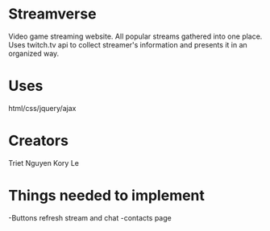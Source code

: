 Streamverse
===========

Video game streaming website. 
All popular streams gathered into one place.
Uses twitch.tv api to collect streamer's information and presents it in an organized way.

Uses
=====
html/css/jquery/ajax

Creators
=========
Triet Nguyen
Kory Le

Things needed to implement
==========================
-Buttons refresh stream and chat
-contacts page
